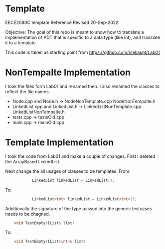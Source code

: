 # Template

EECE2080C template Reference
Revised 20-Sep-2022

Objective: The goal of this repo is meant to show how to translate a implementation of ADT that is specific to a data type (like int), and translate it to a template.

This code is taken as starting point from https://github.com/olekaspt/Lab01

# NonTempalte Implementation
I took the files form Lab01 and renamed then.  I also renamed the classes to reflect the file names.

* Node.cpp and Node.h -> NodeNonTemplate.cpp NodeNonTempalte.h
* LinkedList.cpp and LinkedList.h -> LinkedListNonTemplate.cpp LinkedListNonTempalte.h
* tests.cpp -> testsOld.cpp  
* main.cpp -> mainOld.cpp


# Template Implementation

I took the code from Lab01 and make a couple of changes.  First I deleted the ArrayBased LinkedList.  

Next change the all usages of classes to be templates.
From:
```cpp
			LinkedList linkedList = LinkedList();

```
To:
```cpp
			LinkedList<int> linkedList = LinkedList<int>();
```
Additionally the signature of the type passed into the generic testcases needs to be chagned.
```cpp
    void TestEmpty(IList& list)
```
To:
```cpp
    void TestEmpty(IList<int>& list)
```
